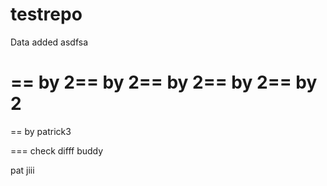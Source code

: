 testrepo
========


Data added asdfsa

== by 2== by 2== by 2== by 2== by 2
=======

== by patrick3

=== check difff buddy

pat jiii
